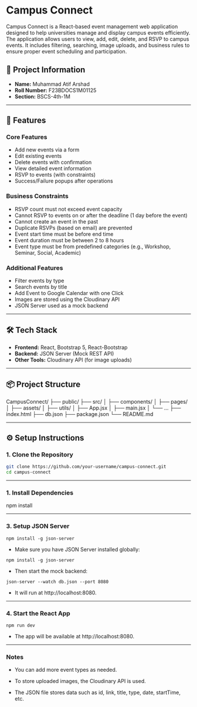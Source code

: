 # Campus Connect

Campus Connect is a React-based event management web application designed to help universities manage and display campus events efficiently. The application allows users to view, add, edit, delete, and RSVP to campus events. It includes filtering, searching, image uploads, and business rules to ensure proper event scheduling and participation.

## 👤 Project Information

- **Name:** Muhammad Atif Arshad  
- **Roll Number:** F23BDOCS1M01125  
- **Section:** BSCS-4th-1M  

---

## 🚀 Features

### Core Features
- Add new events via a form
- Edit existing events
- Delete events with confirmation
- View detailed event information
- RSVP to events (with constraints)
- Success/Failure popups after operations

### Business Constraints
- RSVP count must not exceed event capacity
- Cannot RSVP to events on or after the deadline (1 day before the event)
- Cannot create an event in the past
- Duplicate RSVPs (based on email) are prevented
- Event start time must be before end time
- Event duration must be between 2 to 8 hours
- Event type must be from predefined categories (e.g., Workshop, Seminar, Social, Academic)

### Additional Features
- Filter events by type
- Search events by title
- Add Event to Google Calendar with one Click
- Images are stored using the Cloudinary API
- JSON Server used as a mock backend

---

## 🛠️ Tech Stack

- **Frontend:** React, Bootstrap 5, React-Bootstrap
- **Backend:** JSON Server (Mock REST API)
- **Other Tools:** Cloudinary API (for image uploads)

---

## 📦 Project Structure

CampusConnect/
├── public/
├── src/
│ ├── components/
│ ├── pages/
│ ├── assets/
│ ├── utils/
│ ├── App.jsx
│ ├── main.jsx
│ └── ...
├── index.html
├── db.json
├── package.json
└── README.md

---

## ⚙️ Setup Instructions

### 1. Clone the Repository

```bash
git clone https://github.com/your-username/campus-connect.git
cd campus-connect
```

---

### 1. Install Dependencies

npm install

---

### 3. Setup JSON Server

```npm install -g json-server```

- Make sure you have JSON Server installed globally:

```npm install -g json-server```

- Then start the mock backend:

```json-server --watch db.json --port 8080```

- It will run at http://localhost:8080.

---

### 4. Start the React App

```npm run dev```

- The app will be available at http://localhost:8080.

---

### Notes

- You can add more event types as needed.

- To store uploaded images, the Cloudinary API is used.

- The JSON file stores data such as id, link, title, type, date, startTime, etc.

